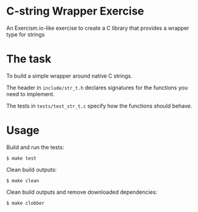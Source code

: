 # C-string Wrapper Exercise

An Exercism.io-like exercise to create a C library that provides a wrapper type for strings

# The task

To build a simple wrapper around native C strings.

The header in `include/str_t.h` declares signatures for the functions you need to implement.

The tests in `tests/test_str_t.c` specify how the functions should behave.

# Usage

Build and run the tests:

```
$ make test
```

Clean build outputs:

```
$ make clean
```

Clean build outputs and remove downloaded dependencies:

```
$ make clobber
```
